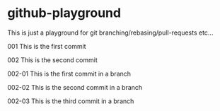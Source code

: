 # github-playground
This is just a playground for git branching/rebasing/pull-requests etc...

001 This is the first commit

002 This is the second commit

002-01 This is the first commit in a branch

002-02 This is the second commit in a branch

002-03 This is the third commit in a branch
